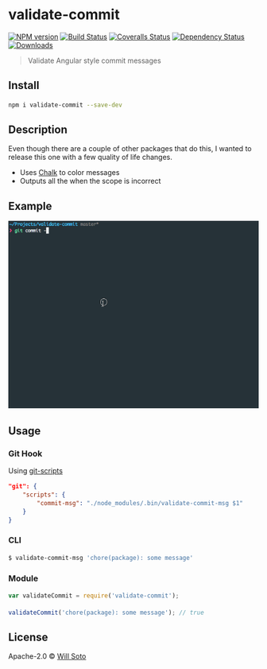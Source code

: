 # validate-commit

[![NPM version][npm-image]][npm-url]
[![Build Status][travis-image]][travis-url]
[![Coveralls Status][coveralls-image]][coveralls-url]
[![Dependency Status][depstat-image]][depstat-url]
[![Downloads][download-badge]][npm-url]

> Validate Angular style commit messages

## Install

```sh
npm i validate-commit --save-dev
```

## Description

Even though there are a couple of other packages that do this, I wanted to release this one with a few quality of life changes.

- Uses [Chalk](https://www.npmjs.com/package/chalk) to color messages
- Outputs all the <scopes> when the scope is incorrect

## Example

![example](./example.gif)

## Usage

### Git Hook

Using [git-scripts](https://www.npmjs.com/package/git-scripts)

```json
"git": {
    "scripts": {
        "commit-msg": "./node_modules/.bin/validate-commit-msg $1"
    }
}
```

### CLI

```bash
$ validate-commit-msg 'chore(package): some message'
```

### Module

```js
var validateCommit = require('validate-commit');

validateCommit('chore(package): some message'); // true
```

## License

Apache-2.0 © [Will Soto](http://github.com/paradox41)

[npm-url]: https://npmjs.org/package/validate-commit
[npm-image]: https://img.shields.io/npm/v/validate-commit.svg?style=flat-square

[travis-url]: https://travis-ci.org/paradox41/validate-commit
[travis-image]: https://img.shields.io/travis/paradox41/validate-commit.svg?style=flat-square

[coveralls-url]: https://coveralls.io/r/paradox41/validate-commit
[coveralls-image]: https://img.shields.io/coveralls/paradox41/validate-commit.svg?style=flat-square

[depstat-url]: https://david-dm.org/paradox41/validate-commit
[depstat-image]: https://david-dm.org/paradox41/validate-commit.svg?style=flat-square

[download-badge]: http://img.shields.io/npm/dm/validate-commit.svg?style=flat-square
